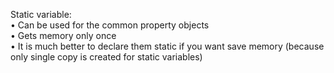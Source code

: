 Static variable:<br>
•	Can be used for the common property objects<br>
•	Gets memory only once<br>
• It is much better to declare them static if you want save memory (because only single copy is created for static variables)
